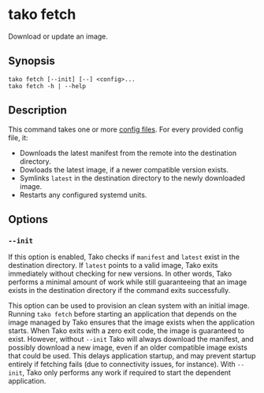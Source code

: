 # tako fetch

Download or update an image.

## Synopsis

    tako fetch [--init] [--] <config>...
    tako fetch -h | --help

## Description

This command takes one or more [config files](configuration.md). For every
provided config file, it:

 * Downloads the latest manifest from the remote into the destination directory.
 * Dowloads the latest image, if a newer compatible version exists.
 * Symlinks `latest` in the destination directory to the newly downloaded image.
 * Restarts any configured systemd units.

## Options

### `--init`

If this option is enabled, Tako checks if `manifest` and `latest` exist in the
destination directory. If `latest` points to a valid image, Tako exits
immediately without checking for new versions. In other words, Tako performs a
minimal amount of work while still guaranteeing that an image exists in the
destination directory if the command exits successfully.

This option can be used to provision an clean system with an initial image.
Running `tako fetch` before starting an application that depends on the image
managed by Tako ensures that the image exists when the application starts. When
Tako exits with a zero exit code, the image is guaranteed to exist. However,
without `--init` Tako will always download the manifest, and possibly
download a new image, even if an older compatible image exists that could be
used. This delays application startup, and may prevent startup entirely if
fetching fails (due to connectivity issues, for instance). With `--init`, Tako
only performs any work if required to start the dependent application.

